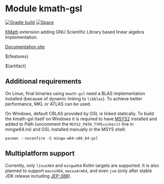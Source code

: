 # Module kmath-gsl

[![Gradle build](https://github.com/SciProgCentre/kmath-gsl/workflows/build/badge.svg)](https://github.com/SciProgCentre/kmath-gsl/actions/workflows/build.yml)
[![Space](https://img.shields.io/badge/dynamic/xml?color=orange&label=Space&query=//metadata/versioning/latest&url=https%3A%2F%2Fmaven.pkg.jetbrains.space%2Fspc%2Fp%2Fsci%2Fmaven%2Fspace%2Fkscience%2Fkmath-gsl%2Fmaven-metadata.xml)](https://maven.pkg.jetbrains.space/spc/p/sci/maven/space/kscience/)

[KMath](https://github.com/SciProgCentre/kmath) extension adding GNU Scientific Library based linear algebra implementation.

[Documentation site](https://sciprogcenter.github.io/kmath-gsl/)

${features}

${artifact}

## Additional requirements

On Linux, final binaries using `kmath-gsl` need a BLAS implementation installed (because of dynamic linking
to `libblas`). To achieve better performance, MKL or ATLAS can be used.

On Windows, default CBLAS provided by GSL is linked statically. To build the kmath-gsl itself on Windows it is required
to have [MSYS2](https://www.msys2.org/) installed and added to Path (uncomment the `MSYS2_PATH_TYPE=inherit` line in
mingw64.ini) and GSL installed manually in the MSYS shell:

```shell
pacman --noconfirm -S mingw-w64-x86_64-gsl
```

## Multiplatform support

Currently, only `linuxX64` and `mingwX64` Kotlin targets are supported. It is also planned to support `macosX64`, `macosArm64`,
and even `jvm` (only after stable JDK release including [JEP-389](https://openjdk.java.net/jeps/389)).
